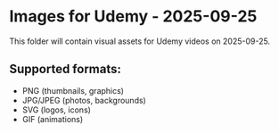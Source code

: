 # Images for Udemy - 2025-09-25

This folder will contain visual assets for Udemy videos on 2025-09-25.

## Supported formats:
- PNG (thumbnails, graphics)
- JPG/JPEG (photos, backgrounds)
- SVG (logos, icons)
- GIF (animations)
